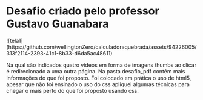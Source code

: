 <h1>Desafio criado pelo professor Gustavo Guanabara</h1>
![tela1](https://github.com/wellingtonZero/calculadoraquebrada/assets/94226005/313f2114-2393-41c1-8b33-d6da5ac48611)

Na qual são indicados quatro vídeos em forma de imagens thumbs ao clicar é redirecionado a uma outra página.
Na pasta desafio_pdf contém mais informações do que foi proposto. Foi colocado em prática o uso de html5,
apesar que não foi ensinado o uso do css apliquei algumas técnicas para chegar o mais perto do que foi proposto usando css.

